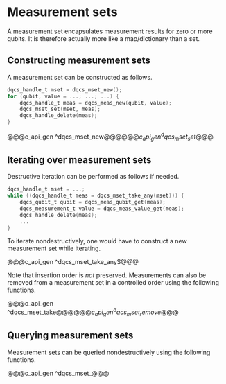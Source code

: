 # Measurement sets

A measurement set encapsulates measurement results for zero or more qubits. It
is therefore actually more like a map/dictionary than a set.

## Constructing measurement sets

A measurement set can be constructed as follows.

```C
dqcs_handle_t mset = dqcs_mset_new();
for (qubit, value = ...; ...; ...) {
    dqcs_handle_t meas = dqcs_meas_new(qubit, value);
    dqcs_mset_set(mset, meas);
    dqcs_handle_delete(meas);
}
```

@@@c_api_gen ^dqcs_mset_new$@@@
@@@c_api_gen ^dqcs_mset_set$@@@

## Iterating over measurement sets

Destructive iteration can be performed as follows if needed.

```C
dqcs_handle_t mset = ...;
while ((dqcs_handle_t meas = dqcs_mset_take_any(mset))) {
    dqcs_qubit_t qubit = dqcs_meas_qubit_get(meas);
    dqcs_measurement_t value = dqcs_meas_value_get(meas);
    dqcs_handle_delete(meas);
    ...
}
```

To iterate nondestructively, one would have to construct a new measurement set
while iterating.

@@@c_api_gen ^dqcs_mset_take_any$@@@

Note that insertion order is *not* preserved. Measurements can also be removed
from a measurement set in a controlled order using the following functions.

@@@c_api_gen ^dqcs_mset_take$@@@
@@@c_api_gen ^dqcs_mset_remove$@@@

## Querying measurement sets

Measurement sets can be queried nondestructively using the following functions.

@@@c_api_gen ^dqcs_mset_@@@
